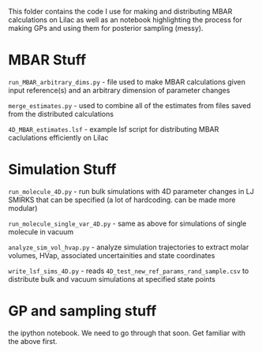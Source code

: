 This folder contains the code I use for making and distributing MBAR calculations on Lilac as well as an notebook highlighting the process for making GPs and using them for posterior sampling (messy).


# MBAR Stuff
`run_MBAR_arbitrary_dims.py` - file used to make MBAR calculations given input reference(s) and an arbitrary dimension of parameter changes

`merge_estimates.py` - used to combine all of the estimates from files saved from the distributed calculations

`4D_MBAR_estimates.lsf` - example lsf script for distributing MBAR caclulations efficiently on Lilac


# Simulation Stuff
`run_molecule_4D.py` - run bulk simulations with 4D parameter changes in LJ SMIRKS that can be specified (a lot of hardcoding. can be made more modular)

`run_molecule_single_var_4D.py` - same as above for simulations of single molecule in vacuum

`analyze_sim_vol_hvap.py` - analyze simulation trajectories to extract molar volumes, HVap, associated uncertainities and state coordinates

`write_lsf_sims_4D.py` - reads `4D_test_new_ref_params_rand_sample.csv` to distribute bulk and vacuum simulations at specified state points


# GP and sampling stuff
the ipython notebook. We need to go through that soon. Get familiar with the above first.
